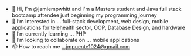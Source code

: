 - 👋 Hi, I’m @jamiempwhitt and I'm a Masters student and Java full stack bootcamp attendee just beginning my programming journey
- 👀 I’m interested in ... full-stack development, web design, mobile applications for telehealth sector, OOP, Database Design, and hardware
- 🌱 I’m currently learning ... PHP
- 💞️ I’m looking to collaborate on ... mobile applications
- 📫 How to reach me ...jmpuente1024@gmail.com

<!---
jamiempwhitt/jamiempwhitt is a ✨ special ✨ repository because its `README.md` (this file) appears on your GitHub profile.
You can click the Preview link to take a look at your changes.
--->
